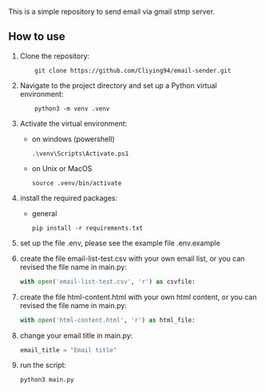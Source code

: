 This is a simple repository to send email via gmail stmp server.

## How to use

1. Clone the repository:

   ```shell
       git clone https://github.com/Cliying94/email-sender.git
   ```

2. Navigate to the project directory and set up a Python virtual environment:
   ```shell
       python3 -m venv .venv
   ```
3. Activate the virtual environment:

   - on windows (powershell)

     ```shell
     .\venv\Scripts\Activate.ps1
     ```

   - on Unix or MacOS

     ```shell
     source .venv/bin/activate
     ```

4. install the required packages:

   - general

     ```shell
     pip install -r requirements.txt
     ```
5. set up the file .env, please see the example file .env.example
6. create the file email-list-test.csv with your own email list, or you can revised the file name in main.py:
    ```python
    with open('email-list-test.csv', 'r') as csvfile:
    ```
7. create the file html-content.html with your own html content, or you can revised the file name in main.py:
    ```python
    with open('html-content.html', 'r') as html_file:
    ```
8. change your email title in main.py:
    ```python
    email_title = "Email title"
    ```
9. run the script:
    ```shell
    python3 main.py
    ```